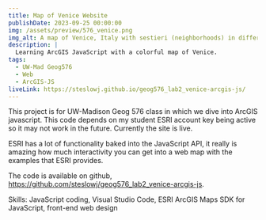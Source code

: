 ```yaml
---
title: Map of Venice Website
publishDate: 2023-09-25 00:00:00
img: /assets/preview/576_venice.png
img_alt: A map of Venice, Italy with sestieri (neighborhoods) in different colors and points of interest labeled.
description: |
  Learning ArcGIS JavaScript with a colorful map of Venice.
tags:
  - UW-Mad Geog576
  - Web
  - ArcGIS-JS
liveLink: https://steslowj.github.io/geog576_lab2_venice-arcgis-js/
---
```


This project is for UW-Madison Geog 576 class in which we dive into ArcGIS javascript. This code depends on my student ESRI account key being active so it may not work in the future. Currently the site is live.

ESRI has a lot of functionality baked into the JavaScript API, it really is amazing how much interactivity you can get into a web map with the examples that ESRI provides.

The code is available on github, <a href="https://github.com/steslowj/geog576_lab2_venice-arcgis-js" target="_blank">https://github.com/steslowj/geog576_lab2_venice-arcgis-js</a>.

Skills: JavaScript coding, Visual Studio Code, ESRI ArcGIS Maps SDK for JavaScript, front-end web design